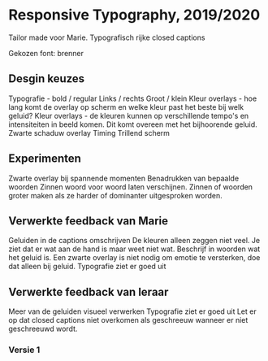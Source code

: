 # Responsive Typography, 2019/2020

Tailor made voor Marie.
Typografisch rijke closed captions

Gekozen font: brenner

## Desgin keuzes

Typografie - bold / regular
Links / rechts
Groot / klein
Kleur overlays - hoe lang komt de overlay op scherm en welke kleur past het beste bij welk geluid?
Kleur overlays - de kleuren kunnen op verschillende tempo's en intensiteiten in beeld komen. Dit komt overeen met het bijhoorende geluid.
Zwarte schaduw overlay
Timing 
Trillend scherm

## Experimenten

Zwarte overlay bij spannende momenten
Benadrukken van bepaalde woorden
Zinnen woord voor woord laten verschijnen.
Zinnen of woorden groter maken als ze harder of dominanter uitgesproken worden.


## Verwerkte feedback van Marie

Geluiden in de captions omschrijven
De kleuren alleen zeggen niet veel. Je ziet dat er wat aan de hand is maar weet niet wat. Beschrijf in woorden wat het geluid is. 
Een zwarte overlay is niet nodig om emotie te versterken, doe dat alleen bij geluid.
Typografie ziet er goed uit

## Verwerkte feedback van leraar

Meer van de geluiden visueel verwerken
Typografie ziet er goed uit
Let er op dat closed captions niet overkomen als geschreeuw wanneer er niet geschreeuwd wordt.

### Versie 1







